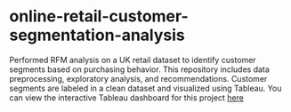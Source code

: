# online-retail-customer-segmentation-analysis
 Performed RFM analysis on a UK retail dataset to identify customer segments based on purchasing behavior. This repository includes data preprocessing, exploratory analysis, and recommendations. Customer segments are labeled in a clean dataset and visualized using Tableau.
You can view the interactive Tableau dashboard for this project [here](https://public.tableau.com/app/profile/aykut.avci/viz/CustomerSegmentationAnalysis-UKOnlineRetailDataset/CustomerDashboard)
